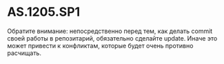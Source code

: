 # AS.1205.SP1
Обратите внимание: непосредственно перед тем, как делать commit своей работы в репозитарий, обязательно сделайте update.
Иначе это может привести к конфликтам, которые будет очень противно расчищать.
